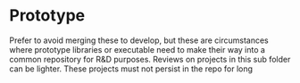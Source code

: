 # Prototype

Prefer to avoid merging these to develop, but these are circumstances where prototype libraries or executable need to make their way into a common repository for R&D purposes. Reviews on projects in this sub folder can be lighter. These projects must not persist in the repo for long